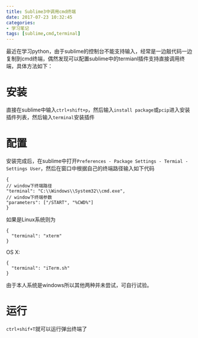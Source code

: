 ```yaml
---
title: Sublime3中调用cmd终端
date: 2017-07-23 10:32:45
categories: 
- 学习笔记
tags: [sublime,cmd,terminal]
---
```


最近在学习python，由于sublime的控制台不能支持输入，经常是一边敲代码一边复制到cmd终端，偶然发现可以配置sublime中的termianl插件支持直接调用终端，具体方法如下：
<!-- more -->
# 安装
直接在sublime中输入`ctrl+shift+p`，然后输入`install package`或`pcip`进入安装插件列表，然后输入`terminal`安装插件
# 配置
安装完成后，在sublime中打开`Preferences - Package Settings - Termial - Settings User`，然后在窗口中根据自己的终端路径输入如下代码
```
{ 
// window下终端路径 
"terminal": "C:\\Windows\\System32\\cmd.exe", 
// window下终端参数 
"parameters": ["/START", "%CWD%"] 
} 
```
如果是Linux系统则为
```
{
  "terminal": "xterm"
}
```
OS X:
```
{
  "terminal": "iTerm.sh"
}
```
由于本人系统是windows所以其他两种并未尝试，可自行试验。
# 运行
`ctrl+shif+T`就可以运行弹出终端了
